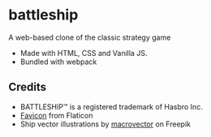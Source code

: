 # battleship

A web-based clone of the classic strategy game

- Made with HTML, CSS and Vanilla JS.
- Bundled with webpack

## Credits

- BATTLESHIP™ is a registered trademark of Hasbro Inc.
- [Favicon](https://www.flaticon.com/free-icon/battleship_7445202) from Flaticon
- Ship vector illustrations by [macrovector](https://www.freepik.com/author/macrovector) on Freepik
